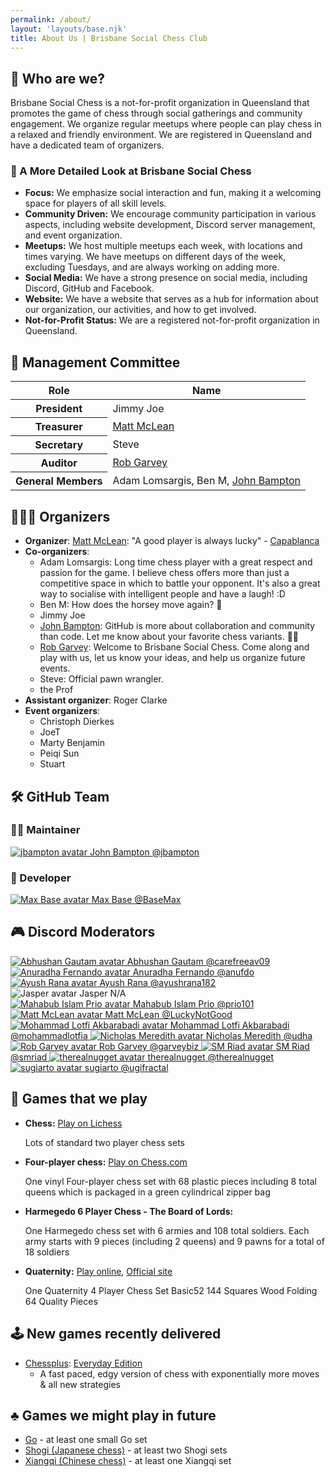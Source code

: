 ```yaml
---
permalink: /about/
layout: 'layouts/base.njk'
title: About Us | Brisbane Social Chess Club
---
```


<section class="px-4 py-6 max-w-3xl">
    <h2 class="text-center text-2xl font-semibold mb-4"><span aria-hidden="true">🏢</span> Who are we?</h2>
    <p class="text-white text-base leading-relaxed mb-6">
        Brisbane Social Chess is a not-for-profit organization in Queensland that promotes the game of chess through social gatherings
        and community engagement. We organize regular meetups where people can play chess in a relaxed and friendly environment. We are
        registered in Queensland and have a dedicated team of organizers.
    </p>
    <h3 class="text-center text-xl font-semibold mb-3"><span aria-hidden="true">📄</span> A More Detailed Look at Brisbane Social Chess</h3>
    <ul class="list-disc list-inside text-white space-y-3">
        <li><strong>Focus:</strong> We emphasize social interaction and fun, making it a welcoming space for players of all skill levels.</li>
        <li><strong>Community Driven:</strong> We encourage community participation in various aspects, including website development,
            Discord server management, and event organization.
        </li>
        <li><strong>Meetups:</strong> We host multiple meetups each week, with locations and times varying. We have meetups on different
            days of the week, excluding Tuesdays, and are always working on adding more.
        </li>
        <li><strong>Social Media:</strong> We have a strong presence on social media, including Discord, GitHub and Facebook.</li>
        <li><strong>Website:</strong> We have a website that serves as a hub for information about our organization, our activities, and
            how to get involved.
        </li>
        <li><strong>Not-for-Profit Status:</strong> We are a registered not-for-profit organization in Queensland.</li>
    </ul>
</section>

<section class="px-4 py-6 max-w-3xl">
    <h2 class="text-center text-2xl font-semibold mb-4"><span aria-hidden="true">👥</span> Management Committee</h2>
    <div class="overflow-x-auto">
        <table class="w-full table-auto border-collapse text-white">
            <thead>
                <tr class="bg-[#261775] text-center">
                    <th class="border px-4 py-2 w-[40px]">Role</th>
                    <th class="border px-4 py-2">Name</th>
                </tr>
            </thead>
            <tbody>
                <tr>
                    <th class="border px-4 py-2 text-left w-[40px]">President</th>
                    <td class="border px-4 py-2"><span class="role-board">Jimmy Joe</span></td>
                </tr>
                <tr>
                    <th class="border px-4 py-2 text-left w-[40px]">Treasurer</th>
                    <td class="border px-4 py-2">
                        <a href="https://github.com/LuckyNotGood" class="role-board">Matt McLean</a>
                    </td>
                </tr>
                <tr>
                    <th class="border px-4 py-2 text-left w-[40px]">Secretary</th>
                    <td class="border px-4 py-2"><span class="role-board">Steve</span></td>
                </tr>
                <tr>
                    <th class="border px-4 py-2 text-left w-[40px]">Auditor</th>
                    <td class="border px-4 py-2">
                        <a href="https://github.com/garveybiz" class="role-board">Rob Garvey</a>
                    </td>
                </tr>
                <tr>
                    <th class="border px-4 py-2 text-left w-[40px]">General Members</th>
                    <td class="border px-4 py-2">
                        <span class="role-board">Adam Lomsargis</span>, <span class="role-board">Ben M</span>,
                        <a href="https://github.com/jbampton" class="role-admin">John Bampton</a>
                    </td>
                </tr>
            </tbody>
        </table>
    </div>
</section>

<section class="px-4 py-6 max-w-3xl">
    <h2 class="text-center text-2xl font-semibold mb-4"><span aria-hidden="true">🧑🏽‍🎨</span> Organizers</h2>
    <ul class="list-disc list-inside text-white space-y-3">
        <li>
            <strong>Organizer</strong>: <a href="https://github.com/LuckyNotGood" class="role-board">Matt McLean</a>: "A good player is always lucky" -
            <a href="https://en.wikipedia.org/wiki/Jos%C3%A9_Ra%C3%BAl_Capablanca" class="underline text-blue-400">Capablanca</a>
        </li>
        <li>
            <strong>Co-organizers</strong>:
            <ul class="list-disc list-inside space-y-2 ml-5">
                <li><span class="role-board">Adam Lomsargis</span>: Long time chess player with a great respect and passion for the game. I believe chess offers more than
                    just a competitive space in which to battle your opponent. It's also a great way to socialise with intelligent people and
                    have a laugh! :D
                </li>
                <li><span class="role-board">Ben M</span>: How does the horsey move again? <span aria-hidden="true">🤔</span></li>
                <li><span class="role-board">Jimmy Joe</span></li>
                <li>
                    <a href="https://github.com/jbampton" class="role-admin">John Bampton</a>: GitHub is more about collaboration and community than code. Let me know about your favorite chess variants.
                    <span aria-hidden="true">👨‍🎨</span>
                </li>
                <li>
                    <a href="https://github.com/garveybiz" class="role-board">Rob Garvey</a>: Welcome to Brisbane Social Chess. Come along and play with us, let us know your ideas, and help us organize future events.
                </li>
                <li><span class="role-board">Steve</span>: Official pawn wrangler.</li>
                <li><span class="role-co-organizers">the Prof</span></li>
            </ul>
        </li>
        <li><strong>Assistant organizer</strong>: <span class="role-assistant-organizers">Roger Clarke</span></li>
        <li>
            <strong>Event organizers</strong>:
            <ul class="list-disc list-inside space-y-2 ml-5">
                <li><span class="role-event-organizers">Christoph Dierkes</span></li>
                <li><span class="role-event-organizers">JoeT</span></li>
                <li><span class="role-event-organizers">Marty Benjamin</span></li>
                <li><span class="role-event-organizers">Peiqi Sun</span></li>
                <li><span class="role-event-organizers">Stuart</span></li>
            </ul>
        </li>
    </ul>
</section>

<section class="py-12 px-4 text-center">
  <h2 class="text-3xl font-bold mb-6"><span aria-hidden="true">🛠️</span> GitHub Team</h2>

<h3 class="text-xl font-semibold mb-4"><span aria-hidden="true">🧑‍🔧</span> Maintainer</h3>
  <div class="flex justify-center mb-8">
    <a href="https://github.com/jbampton" class="flex flex-col items-center text-center">
      <img class="w-50 h-50 rounded-full mb-2" src="https://avatars.githubusercontent.com/u/418747?v=4" alt="jbampton avatar" />
      <span class="font-medium">John Bampton</span>
      <span class="text-gray-500">@jbampton</span>
    </a>
  </div>

<h3 class="text-xl font-semibold mb-4"><span aria-hidden="true">💾</span> Developer</h3>
  <div class="flex justify-center mb-8">
    <a href="https://github.com/BaseMax" class="flex flex-col items-center text-center">
      <img class="w-50 h-50 rounded-full mb-2" src="https://avatars.githubusercontent.com/u/2658040?v=4" alt="Max Base avatar" />
      <span class="font-medium">Max Base</span>
      <span class="text-gray-500">@BaseMax</span>
    </a>
  </div>

<h2 class="text-3xl font-bold mb-6"><span aria-hidden="true">🎮</span> Discord Moderators</h2>
  <div class="flex flex-wrap justify-center gap-6">
    <a href="https://github.com/carefreeav09" class="flex flex-col items-center text-center w-24">
      <img class="w-20 h-20 rounded-full mb-2" src="https://avatars.githubusercontent.com/u/10443785?v=4&s=125" alt="Abhushan Gautam avatar" />
      <span class="font-medium">Abhushan Gautam</span>
      <span class="text-gray-500">@carefreeav09</span>
    </a>
    <a href="https://github.com/anufdo" class="flex flex-col items-center text-center w-24">
      <img class="w-20 h-20 rounded-full mb-2" src="https://avatars.githubusercontent.com/u/8244245?v=4&s=125" alt="Anuradha Fernando avatar" />
      <span class="font-medium">Anuradha Fernando</span>
      <span class="text-gray-500">@anufdo</span>
    </a>
    <a href="https://github.com/ayushrana182" class="flex flex-col items-center text-center w-24">
      <img class="w-20 h-20 rounded-full mb-2" src="https://avatars.githubusercontent.com/u/43984189?v=4&s=125" alt="Ayush Rana avatar" />
      <span class="font-medium">Ayush Rana</span>
      <span class="text-gray-500">@ayushrana182</span>
    </a>
    <div class="flex flex-col items-center text-center w-24">
      <img class="w-20 h-20 rounded-full mb-2" src="https://avatars.githubusercontent.com/u/583231?v=4&s=125" alt="Jasper avatar" />
      <span class="font-medium">Jasper</span>
      <span class="text-gray-500">N/A</span>
    </div>
    <a href="https://github.com/prio101" class="flex flex-col items-center text-center w-24">
    	<img class="w-20 h-20 rounded-full mb-2" src="https://avatars.githubusercontent.com/u/3279809?v=4&s=125" alt="Mahabub Islam Prio avatar" />
    	<span class="font-medium">Mahabub Islam Prio</span>
    	<span class="text-gray-500">@prio101</span>
    </a>
    <a href="https://github.com/LuckyNotGood" class="flex flex-col items-center text-center w-24">
    	<img class="w-20 h-20 rounded-full mb-2" src="https://avatars.githubusercontent.com/u/172946035?v=4&s=125" alt="Matt McLean avatar" />
    	<span class="font-medium">Matt McLean</span>
    	<span class="text-gray-500">@LuckyNotGood</span>
    </a>
    <a href="https://github.com/mohammadlotfia" class="flex flex-col items-center text-center w-24">
    	<img class="w-20 h-20 rounded-full mb-2" src="https://avatars.githubusercontent.com/u/87372623?v=4&s=125" alt="Mohammad Lotfi Akbarabadi avatar" />
    	<span class="font-medium">Mohammad Lotfi Akbarabadi</span>
    	<span class="text-gray-500">@mohammadlotfia</span>
    </a>
    <a href="https://github.com/udha" class="flex flex-col items-center text-center w-24">
    	<img class="w-20 h-20 rounded-full mb-2" src="https://avatars.githubusercontent.com/u/1697199?v=4&s=125" alt="Nicholas Meredith avatar">
    	<span class="font-medium">Nicholas Meredith</span>
    	<span class="text-gray-500">@udha</span>
    </a>
    <a href="https://github.com/garveybiz" class="flex flex-col items-center text-center w-24">
    	<img class="w-20 h-20 rounded-full mb-2" src="https://avatars.githubusercontent.com/u/7419130?v=4&s=125" alt="Rob Garvey avatar" />
    	<span class="font-medium">Rob Garvey</span>
    	<span class="text-gray-500">@garveybiz</span>
    </a>
    <a href="https://github.com/smriad" class="flex flex-col items-center text-center w-24">
    	<img class="w-20 h-20 rounded-full mb-2" src="https://avatars.githubusercontent.com/u/21966124?v=4&s=125" alt="SM Riad avatar" />
    	<span class="font-medium">SM Riad</span>
    	<span class="text-gray-500">@smriad</span>
    </a>
    <a href="https://github.com/therealnugget" class="flex flex-col items-center text-center w-24">
    	<img class="w-20 h-20 rounded-full mb-2" src="https://avatars.githubusercontent.com/u/83858713?v=4&s=125" alt="therealnugget avatar" />
    	<span class="font-medium">therealnugget</span>
    	<span class="text-gray-500">@therealnugget</span>
    </a>
    <a href="https://github.com/ugifractal" class="flex flex-col items-center text-center w-24">
    	<img class="w-20 h-20 rounded-full mb-2" src="https://avatars.githubusercontent.com/u/70807?v=4&s=125" alt="sugiarto avatar" />
    	<span class="font-medium">sugiarto</span>
    	<span class="text-gray-500">@ugifractal</span>
    </a>
  </div>
</section>

<section class="px-4">
    <h2 class="text-3xl font-bold mb-6"><span aria-hidden="true">🎲</span> Games that we play</h2>
    <ul class="list-disc pl-6 space-y-4">
        <li>
            <strong>Chess:</strong>
            <a href="https://lichess.org/" class="text-blue-600 hover:underline">Play on Lichess</a>
            <p class="text-gray-700">Lots of standard two player chess sets</p>
        </li>
        <li>
            <strong>Four-player chess:</strong>
            <a href="https://www.chess.com/variants/4-player-chess" class="text-blue-600 hover:underline">Play on Chess.com</a>
            <p class="text-gray-700">One vinyl Four-player chess set with 68 plastic pieces including 8 total queens which is packaged in a green cylindrical zipper bag</p>
        </li>
        <li>
            <strong>Harmegedo 6 Player Chess - The Board of Lords:</strong>
            <p class="text-gray-700">One Harmegedo chess set with 6 armies and 108 total soldiers. Each army starts with 9 pieces (including 2 queens) and 9 pawns for a total of 18 soldiers</p>
        </li>
        <li>
            <strong>Quaternity:</strong>
            <a href="https://play.quaternity.com/" class="text-blue-600 hover:underline">Play online</a>, <a href="https://www.quaternity.com/" class="text-blue-600 hover:underline">Official site</a>
            <p class="text-gray-700">One Quaternity 4 Player Chess Set Basic52 144 Squares Wood Folding 64 Quality Pieces</p>
        </li>
    </ul>
</section>

<section class="px-4">
    <h2 class="text-3xl font-bold mb-6"><span aria-hidden="true">🕹️</span> New games recently delivered</h2>
    <ul class="list-disc pl-6 space-y-2">
        <li>
            <a href="https://www.chessplus.com/" class="text-blue-600 hover:underline">Chessplus</a>:
            <a href="https://www.chessplus.com/products/chessplus-everyday-edition" class="text-blue-600 hover:underline">Everyday Edition</a>
            <ul class="list-disc pl-6">
                <li class="text-gray-700">A fast paced, edgy version of chess with exponentially more moves & all new strategies</li>
            </ul>
        </li>
    </ul>
</section>

<section class="px-4">
    <h2 class="text-3xl font-bold mb-6"><span aria-hidden="true">♣️</span> Games we might play in future</h2>
    <ul class="list-disc pl-6 space-y-2">
        <li><a href="https://en.wikipedia.org/wiki/Go_(game)" class="text-blue-600 hover:underline">Go</a> - at least one small Go set</li>
        <li><a href="https://en.wikipedia.org/wiki/Shogi" class="text-blue-600 hover:underline">Shogi (Japanese chess)</a> - at least two Shogi sets</li>
        <li><a href="https://en.wikipedia.org/wiki/Xiangqi" class="text-blue-600 hover:underline">Xiangqi (Chinese chess)</a> - at least one Xiangqi set</li>
    </ul>
</section>
